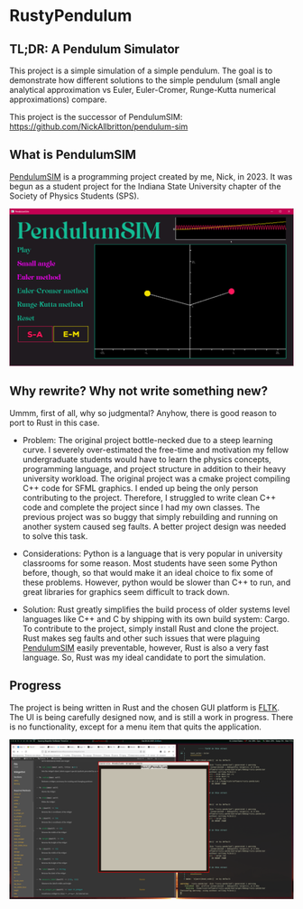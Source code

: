 # RustyPendulum

## TL;DR: A Pendulum Simulator

This project is a simple simulation of a simple pendulum. The goal is to demonstrate how different solutions to the simple pendulum (small angle analytical approximation vs Euler, Euler-Cromer, Runge-Kutta numerical approximations) compare. 

This project is the successor of PendulumSIM: https://github.com/NickAllbritton/pendulum-sim

## What is PendulumSIM

[PendulumSIM](https://github.com/NickAllbritton/pendulum-sim) is a programming project created by me, Nick, in 2023. It was begun as a student project for the Indiana State University chapter of the Society of Physics Students (SPS). 

![Look of PendulumSIM](./screenshots/pendulum-sim.png)

## Why rewrite? Why not write something new?

Ummm, first of all, why so judgmental? Anyhow, there is good reason to port to Rust in this case.

- Problem: The original project bottle-necked due to a steep learning curve. I severely over-estimated the free-time and motivation my fellow undergraduate students would have to learn the physics concepts, programming language, and project structure in addition to their heavy university workload. The original project was a cmake project compiling C++ code for SFML graphics. I ended up being the only person contributing to the project. Therefore, I struggled to write clean C++ code and complete the project since I had my own classes. The previous project was so buggy that simply rebuilding and running on another system caused seg faults. A better project design was needed to solve this task.

- Considerations: Python is a language that is very popular in university classrooms for some reason. Most students have seen some Python before, though, so that would make it an ideal choice to fix some of these problems. However, python would be slower than C++ to run, and great libraries for graphics seem difficult to track down. 

- Solution: Rust greatly simplifies the build process of older systems level languages like C++ and C by shipping with its own build system: Cargo. To contribute to the project, simply install Rust and clone the project. Rust makes seg faults and other such issues that were plaguing [PendulumSIM](https://github.com/NickAllbritton/pendulum-sim) easily preventable, however, Rust is also a very fast language. So, Rust was my ideal candidate to port the simulation.

## Progress

The project is being written in Rust and the chosen GUI platform is [FLTK](https://fltk-rs.github.io/fltk-book/Home.html). 
The UI is being carefully designed now, and is still a work in progress. There is no functionality, except for a menu item 
that quits the application.

![Current look of RustyPendulum](./screenshots/Current.png)

